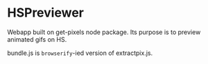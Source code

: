 # HSPreviewer

Webapp built on get-pixels node package. Its purpose is to preview animated gifs on HS.

bundle.js is `browserify`-ied version of extractpix.js.
